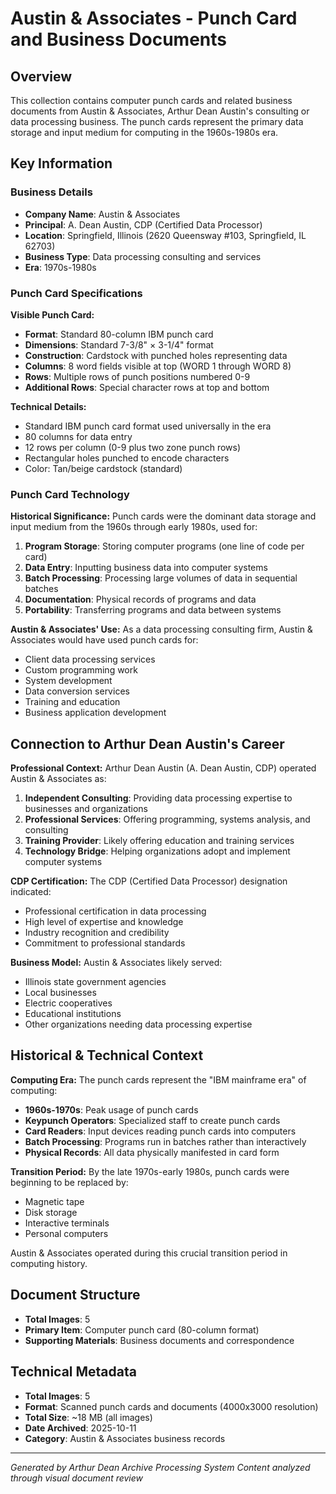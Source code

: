 # Austin & Associates - Punch Card and Business Documents

## Overview
This collection contains computer punch cards and related business documents from Austin & Associates, Arthur Dean Austin's consulting or data processing business. The punch cards represent the primary data storage and input medium for computing in the 1960s-1980s era.

## Key Information

### Business Details
- **Company Name**: Austin & Associates
- **Principal**: A. Dean Austin, CDP (Certified Data Processor)
- **Location**: Springfield, Illinois (2620 Queensway #103, Springfield, IL 62703)
- **Business Type**: Data processing consulting and services
- **Era**: 1970s-1980s

### Punch Card Specifications

**Visible Punch Card:**
- **Format**: Standard 80-column IBM punch card
- **Dimensions**: Standard 7-3/8" × 3-1/4" format
- **Construction**: Cardstock with punched holes representing data
- **Columns**: 8 word fields visible at top (WORD 1 through WORD 8)
- **Rows**: Multiple rows of punch positions numbered 0-9
- **Additional Rows**: Special character rows at top and bottom

**Technical Details:**
- Standard IBM punch card format used universally in the era
- 80 columns for data entry
- 12 rows per column (0-9 plus two zone punch rows)
- Rectangular holes punched to encode characters
- Color: Tan/beige cardstock (standard)

### Punch Card Technology

**Historical Significance:**
Punch cards were the dominant data storage and input medium from the 1960s through early 1980s, used for:

1. **Program Storage**: Storing computer programs (one line of code per card)
2. **Data Entry**: Inputting business data into computer systems
3. **Batch Processing**: Processing large volumes of data in sequential batches
4. **Documentation**: Physical records of programs and data
5. **Portability**: Transferring programs and data between systems

**Austin & Associates' Use:**
As a data processing consulting firm, Austin & Associates would have used punch cards for:
- Client data processing services
- Custom programming work
- System development
- Data conversion services
- Training and education
- Business application development

## Connection to Arthur Dean Austin's Career

**Professional Context:**
Arthur Dean Austin (A. Dean Austin, CDP) operated Austin & Associates as:

1. **Independent Consulting**: Providing data processing expertise to businesses and organizations
2. **Professional Services**: Offering programming, systems analysis, and consulting
3. **Training Provider**: Likely offering education and training services
4. **Technology Bridge**: Helping organizations adopt and implement computer systems

**CDP Certification:**
The CDP (Certified Data Processor) designation indicated:
- Professional certification in data processing
- High level of expertise and knowledge
- Industry recognition and credibility
- Commitment to professional standards

**Business Model:**
Austin & Associates likely served:
- Illinois state government agencies
- Local businesses
- Electric cooperatives
- Educational institutions
- Other organizations needing data processing expertise

## Historical & Technical Context

**Computing Era:**
The punch cards represent the "IBM mainframe era" of computing:

- **1960s-1970s**: Peak usage of punch cards
- **Keypunch Operators**: Specialized staff to create punch cards
- **Card Readers**: Input devices reading punch cards into computers
- **Batch Processing**: Programs run in batches rather than interactively
- **Physical Records**: All data physically manifested in card form

**Transition Period:**
By the late 1970s-early 1980s, punch cards were beginning to be replaced by:
- Magnetic tape
- Disk storage
- Interactive terminals
- Personal computers

Austin & Associates operated during this crucial transition period in computing history.

## Document Structure
- **Total Images**: 5
- **Primary Item**: Computer punch card (80-column format)
- **Supporting Materials**: Business documents and correspondence

## Technical Metadata
- **Total Images**: 5
- **Format**: Scanned punch cards and documents (4000x3000 resolution)
- **Total Size**: ~18 MB (all images)
- **Date Archived**: 2025-10-11
- **Category**: Austin & Associates business records

---
*Generated by Arthur Dean Archive Processing System*
*Content analyzed through visual document review*
